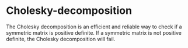 # Cholesky-decomposition
The Cholesky decomposition is an efficient and reliable way to check if a symmetric matrix is positive definite. If a symmetric matrix is not positive definite, the Cholesky decomposition will fail.